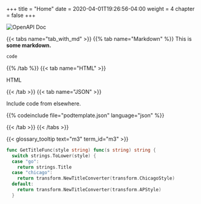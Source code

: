 +++
title = "Home"
date = 2020-04-01T19:26:56-04:00
weight = 4
chapter = false
+++

![OpenAPI Doc](/redoc_screenshot.png)

{{< tabs name="tab_with_md" >}}
{{% tab name="Markdown" %}}
This is **some markdown.**
```bash
code
```
{{% /tab %}}
{{< tab name="HTML" >}}

HTML

{{< /tab >}}
{{< tab name="JSON" >}}

Include code from elsewhere.

{{% codeinclude file="podtemplate.json" language="json" %}}

{{< /tab >}}
{{< /tabs >}}

{{< glossary_tooltip text="m3" term_id="m3" >}}

```go {hl_lines=[2]}
func GetTitleFunc(style string) func(s string) string {
  switch strings.ToLower(style) {
  case "go":
    return strings.Title
  case "chicago":
    return transform.NewTitleConverter(transform.ChicagoStyle)
  default:
    return transform.NewTitleConverter(transform.APStyle)
  }

```